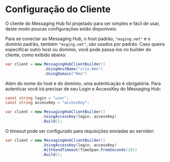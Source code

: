 # Configuração do Cliente

O cliente do Messaging Hub foi projetado para ser simples e fácil de usar, deste modo poucas configurações estão disponíveis.

Para se conectar ao Messaging Hub, o host padrão, `"msging.net"` e o domínio padrão, também `"msging.net"`, são usados por padrão. Caso queira especificar outro host ou domínio, você pode passa-los no builder do cliente, como exibido abaixo:  

```csharp
var client = new MessagingHubClientBuilder()
                 .UsingHostName("iris.0mn")
                 .UsingDomain("0mn")
```

Além do nome do host e do domínio, uma autenticação é obrigatória.
Para autenticar você irá precisar de seu Login e AccessKey do Messaging Hub:

```csharp
const string login = "user";
const string accessKey = "accessKey";

var client = new MessagingHubClientBuilder()
                .UsingAccessKey(login, accessKey)
                .Build();
```
O timeout pode ser configurado para requisições enviadas ao servidor:

```csharp
var client = new MessagingHubClientBuilder()
                .UsingAccessKey(login, accessKey)
                .WithSendTimeout(TimeSpan.FromSeconds(20))
                .Build();
```